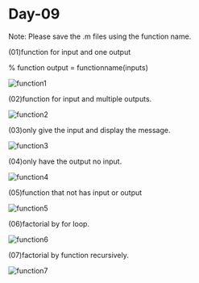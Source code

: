 # Day-09

Note: Please save the .m files using the function name.

(01)function for input and one output

% function output = functionname(inputs)

![function1](https://github.com/user-attachments/assets/eb57b606-d652-4d1f-b730-c74e5ac323d0)


(02)function for input and multiple outputs.

![function2](https://github.com/user-attachments/assets/ad0e8b16-cb48-483d-96db-9f5f30e458a0)

(03)only give the input and display the message.

![function3](https://github.com/user-attachments/assets/549030c4-41ac-41a2-88e3-a79b6f748e6a)

(04)only have the output no input.

![function4](https://github.com/user-attachments/assets/955225e7-7583-4c8f-8b89-e2fc02e58563)

(05)function that not has input or output

![function5](https://github.com/user-attachments/assets/7fcd632e-ae78-4604-bd2c-26f02ca57811)

(06)factorial by for loop.

![function6](https://github.com/user-attachments/assets/a877baa4-5206-4188-a5da-538fdb86095b)

(07)factorial by function recursively.

![function7](https://github.com/user-attachments/assets/a64dc3cc-921e-45a6-a605-44634e2c3953)







